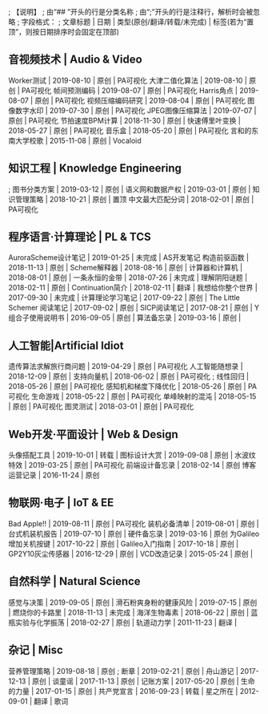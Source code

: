 ; 【说明】
; 由“## ”开头的行是分类名称
; 由“;”开头的行是注释行，解析时会被忽略
; 字段格式：
; 文章标题 | 日期 | 类型(原创/翻译/转载/未完成) | 标签(若为“置顶”，则按日期排序时会固定在顶部)


## 音视频技术 | Audio & Video

Worker测试 | 2019-08-10 | 原创 | PA可视化
大津二值化算法 | 2019-08-10 | 原创 | PA可视化
帧间预测编码 | 2019-08-07 | 原创 | PA可视化
Harris角点 | 2019-08-07 | 原创 | PA可视化
视频压缩编码研究 | 2019-08-04 | 原创 | PA可视化
图像数字水印 | 2019-07-30 | 原创 | PA可视化
JPEG图像压缩算法 | 2019-07-07 | 原创 | PA可视化
节拍速度BPM计算 | 2018-11-30 | 原创 | 
快速傅里叶变换 | 2018-05-27 | 原创 | PA可视化
音乐盒 | 2018-05-20 | 原创 | PA可视化
言和的东南大学校歌 | 2015-11-08 | 原创 | Vocaloid

## 知识工程 | Knowledge Engineering

; 图书分类方案 | 2019-03-12 | 原创 | 
语义网和数据产权 | 2019-03-01 | 原创 | 
知识管理策略 | 2018-10-21 | 原创 | 置顶
中文最大匹配分词 | 2018-02-01 | 原创 | PA可视化

## 程序语言·计算理论 | PL & TCS

AuroraScheme设计笔记 | 2019-01-25 | 未完成 | AS开发笔记
构造前驱函数 | 2018-11-13 | 原创 | 
Scheme解释器 | 2018-08-16 | 原创 | 
计算器和计算机 | 2018-08-01 | 原创 | 
一条永恒的金带 | 2018-07-26 | 未完成 | 
理解阴阳谜题 | 2018-02-11 | 原创 | 
Continuation简介 | 2018-02-11 | 翻译 | 
我想给你整个世界 | 2017-09-30 | 未完成 | 
计算理论学习笔记 | 2017-09-22 | 原创 | 
The Little Schemer 阅读笔记 | 2017-09-02 | 原创 | 
SICP阅读笔记 | 2017-08-21 | 原创 | 
Y组合子使用说明书 | 2016-09-05 | 原创 | 
算法备忘录 | 2019-03-16 | 原创 |


## 人工智能|Artificial Idiot

遗传算法求解旅行商问题 | 2019-04-29 | 原创 | PA可视化
人工智能随想录 | 2018-12-09 | 原创 |
支持向量机 | 2018-06-02 | 原创 | PA可视化
; 线性回归 | 2018-05-26 | 原创 | PA可视化
感知机和梯度下降优化 | 2018-05-26 | 原创 | PA可视化
生命游戏 | 2018-05-22 | 原创 | PA可视化
单峰映射的混沌 | 2018-05-15 | 原创 | PA可视化
图灵测试 | 2018-03-01 | 原创 | PA可视化


## Web开发·平面设计 | Web & Design

头像搭配工具 | 2019-10-01 | 转载 | 
图标设计大赏 | 2019-09-08 | 原创 | 
水波纹特效 | 2019-03-25 | 原创 | PA可视化
前端设计备忘录 | 2018-02-14 | 原创
博客运营记录 | 2016-11-24 | 原创

## 物联网·电子 | IoT & EE

Bad Apple!! | 2019-08-11 | 原创 | PA可视化
装机必备清单 | 2019-08-01 | 原创 |
台式机装机报告 | 2019-07-10 | 原创 |
硬件备忘录 | 2019-03-16 | 原创
为Galileo增加关机按键 | 2017-10-22 | 原创 | 
Galileo入门指南 | 2017-10-18 | 原创 | 
GP2Y10灰尘传感器 | 2016-12-29 | 原创 | 
VCD改造记录 | 2015-05-24 | 原创 | 

## 自然科学 | Natural Science

感觉与决策 | 2019-09-05 | 原创 |
滑石粉爽身粉的健康风险 | 2019-07-15 | 原创 |
燃烧你的卡路里 | 2018-11-13 | 未完成 | 
海洋生物毒素 | 2018-06-22 | 原创 | 
蓝瓶实验与化学振荡 | 2018-02-27 | 原创 | 
轨道动力学 | 2011-11-23 | 翻译 | 

## 杂记 | Misc

营养管理策略 | 2019-08-18 | 原创
; 断章 | 2019-02-21 | 原创 | 
舟山游记 | 2017-12-13 | 原创 | 
谈童谣 | 2017-11-13 | 原创 | 
记账方案 | 2017-05-20 | 原创 | 
生命的力量 | 2017-01-15 | 原创 | 
共产党宣言 | 2016-09-23 | 转载 | 
星之所在 | 2012-09-01 | 翻译 | 歌词
